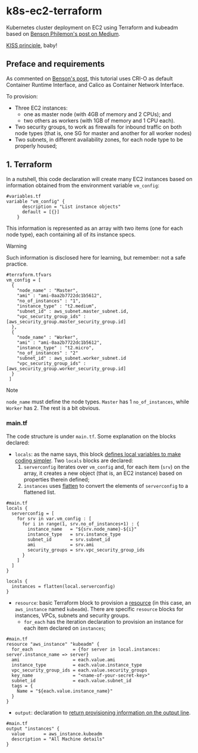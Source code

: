 # k8s-ec2-terraform
Kubernetes cluster deployment on EC2 using Terraform and kubeadm based on [Benson Philemon's post on Medium](https://medium.com/@benson.philemon/effortlessly-deploy-a-kubernetes-cluster-on-aws-ec2-with-terraform-and-kubeadm-7bb2aae1d5de).

[KISS principle](https://en.wikipedia.org/wiki/KISS_principle), baby!

## Preface and requirements

As commented on [Benson's post](https://medium.com/@benson.philemon/effortlessly-deploy-a-kubernetes-cluster-on-aws-ec2-with-terraform-and-kubeadm-7bb2aae1d5de), this tutorial uses CRI-O as default Container Runtime Interface, and Calico as Container Network Interface.

To provision:
- Three EC2 instances: 
  - one as master node (with 4GB of memory and 2 CPUs); and 
  - two others as workers (with 1GB of memory and 1 CPU each).
- Two security groups, to work as firewalls for inbound traffic on both node types (that is, one SG for master and another for all worker nodes)
- Two subnets, in different availability zones, for each node type to be properly housed;


## 1. Terraform

In a nutshell, this code declaration will create many EC2 instances based on information obtained from the environment variable `vm_config`:

```
#variables.tf
variable "vm_config" {
      description = "List instance objects"
      default = [{}]
    }
```

This information is represented as an array with two items (one for each node type), each containing all of its instance specs. 

> [!WARNING]
> Such information is disclosed here for learning, but remember: not a safe practice.

```
#terraform.tfvars
vm_config = [
  {
    "node_name" : "Master",
    "ami" : "ami-0aa2b7722dc1b5612",
    "no_of_instances" : "1",
    "instance_type" : "t2.medium",
    "subnet_id" : aws_subnet.master_subnet.id,
    "vpc_security_group_ids" : [aws_security_group.master_security_group.id]
  },
  {
    "node_name" : "Worker",
    "ami" : "ami-0aa2b7722dc1b5612",
    "instance_type" : "t2.micro",
    "no_of_instances" : "2"
    "subnet_id" : aws_subnet.worker_subnet.id
    "vpc_security_group_ids" : [aws_security_group.worker_security_group.id]
  }
 ]
```

> [!NOTE]
> `node_name` must define the node types. `Master` has 1 `no_of_instances`, while `Worker` has 2. The rest is a bit obvious.

### main.tf

The code structure is under `main.tf`. Some explanation on the blocks declared:

- `locals`: as the name says, this block [defines local variables to make coding simpler](https://developer.hashicorp.com/terraform/language/values/locals). Two `locals` blocks are declared:
  1. `serverconfig` iterates over `vm_config` and, for each item (`srv`) on the array, it creates a new object (that is, an EC2 instance) based on properties therein defined;
  2. `instances` uses [flatten](https://developer.hashicorp.com/terraform/language/functions/flatten) to convert the elements of `serverconfig` to a flattened list.
```
#main.tf
locals {
  serverconfig = [
    for srv in var.vm_config : [
      for i in range(1, srv.no_of_instances+1) : {
        instance_name   = "${srv.node_name}-${i}"
        instance_type   = srv.instance_type
        subnet_id       = srv.subnet_id
        ami             = srv.ami
        security_groups = srv.vpc_security_group_ids
      }
    ]
  ]
}

locals {
  instances = flatten(local.serverconfig)
}
```

- `resource`: basic Terraform block to provision a [resource](https://developer.hashicorp.com/terraform/language/resources/syntax) (in this case, an `aws_instance` named `kubeadm`). There are specific `resource` blocks for instances, VPCs, subnets and security groups.
  - `for_each` has the iteration declaration to provision an instance for each item declared on `instances`;
```
#main.tf
resource "aws_instance" "kubeadm" {
  for_each               = {for server in local.instances: server.instance_name => server}
  ami                    = each.value.ami
  instance_type          = each.value.instance_type
  vpc_security_group_ids = each.value.security_groups
  key_name               = "<name-of-your-secret-key>"
  subnet_id              = each.value.subnet_id
  tags = {
    Name = "${each.value.instance_name}"
  }
}
```

- `output`: declaration to [return provisioning information on the output line](https://developer.hashicorp.com/terraform/language/values/outputs).
```
#main.tf
output "instances" {
  value       = aws_instance.kubeadm
  description = "All Machine details"
}
```